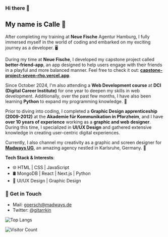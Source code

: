 ### Hi there 👋

## My name is Calle 🚀

After completing my training at **Neue Fische** Agentur Hamburg, I fully immersed myself in the world of coding and embarked on my exciting journey as a developer. 🖥️

During my time at **Neue Fische**, I developed my capstone project called **better-friend-app**, an app designed to help users engage with their friends in a playful and more balanced manner. Feel free to check it out:
<a href="https://capstone-project-seven-rho.vercel.app/" target="_blank">**capstone-project-seven-rho.vercel.app**</a>.

Since October 2024, I'm also attending a **Web Development course** at **DCI (Digital Career Institute)** for one year to deepen my skills in web development. Additionally, over the past few months, I have also been learning **Python** to expand my programming knowledge. 🐍

Prior to diving into coding, I completed a **Graphic Design apprenticeship (2009-2012)** at the **Akademie für Kommunikation in Pforzheim**, and I have **over 10 years of experience** working as a **graphic and web designer**. During this time, I specialized in **UI/UX Design** and gathered extensive knowledge in creating user-centric digital experiences.

Currently, I also channel my creativity as a graphic and screen designer for [**Madways UG**](https://www.madways.de/), an amazing agency nestled in Karlsruhe, Germany. 🎨

**Tech Stack & Interests**: 
- 🌐 HTML | CSS | JavaScript 
- 🛢️ MongoDB | React | Next.js | Python
- 🎲 UI/UX Design | Graphic Design

### 💌 Get in Touch
- Mail: goersch@madways.de
- Twitter: [@gitarrkin](https://twitter.com/gitarrkin)

![Top Langs](https://github-readme-stats.vercel.app/api/top-langs/?username=cmgoersch&layout=compact)

![Visitor Count](https://profile-counter.glitch.me/cmgoersch/count.svg)




